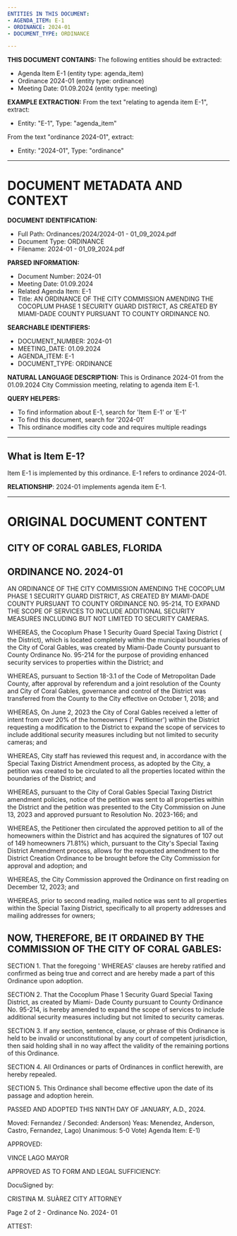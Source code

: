 ```yaml
---
ENTITIES IN THIS DOCUMENT:
- AGENDA_ITEM: E-1
- ORDINANCE: 2024-01
- DOCUMENT_TYPE: ORDINANCE

---
```


**THIS DOCUMENT CONTAINS:**
The following entities should be extracted:
- Agenda Item E-1 (entity type: agenda_item)
- Ordinance 2024-01 (entity type: ordinance)
- Meeting Date: 01.09.2024 (entity type: meeting)

**EXAMPLE EXTRACTION:**
From the text "relating to agenda item E-1", extract:
- Entity: "E-1", Type: "agenda_item"

From the text "ordinance 2024-01", extract:
- Entity: "2024-01", Type: "ordinance"

---


DOCUMENT METADATA AND CONTEXT
=============================

**DOCUMENT IDENTIFICATION:**
- Full Path: Ordinances/2024/2024-01 - 01_09_2024.pdf
- Document Type: ORDINANCE
- Filename: 2024-01 - 01_09_2024.pdf

**PARSED INFORMATION:**
- Document Number: 2024-01
- Meeting Date: 01.09.2024
- Related Agenda Item: E-1
- Title: AN ORDINANCE OF THE CITY COMMISSION AMENDING THE COCOPLUM PHASE 1 SECURITY GUARD DISTRICT, AS CREATED BY MIAMI-DADE COUNTY PURSUANT TO COUNTY ORDINANCE NO.

**SEARCHABLE IDENTIFIERS:**
- DOCUMENT_NUMBER: 2024-01
- MEETING_DATE: 01.09.2024
- AGENDA_ITEM: E-1
- DOCUMENT_TYPE: ORDINANCE

**NATURAL LANGUAGE DESCRIPTION:**
This is Ordinance 2024-01 from the 01.09.2024 City Commission meeting, relating to agenda item E-1.

**QUERY HELPERS:**
- To find information about E-1, search for 'Item E-1' or 'E-1'
- To find this document, search for '2024-01'
- This ordinance modifies city code and requires multiple readings

---

## What is Item E-1?
Item E-1 is implemented by this ordinance.
E-1 refers to ordinance 2024-01.

**RELATIONSHIP**: 2024-01 implements agenda item E-1.

---

# ORIGINAL DOCUMENT CONTENT



## CITY OF CORAL GABLES, FLORIDA

## ORDINANCE NO. 2024-01

AN ORDINANCE OF THE CITY COMMISSION AMENDING THE COCOPLUM PHASE 1 SECURITY GUARD DISTRICT, AS CREATED BY MIAMI-DADE COUNTY PURSUANT TO COUNTY ORDINANCE NO. 95-214, TO EXPAND THE SCOPE OF SERVICES TO INCLUDE ADDITIONAL SECURITY MEASURES INCLUDING BUT NOT LIMITED TO SECURITY CAMERAS.

WHEREAS,  the Cocoplum Phase 1 Security Guard Special Taxing District ( the District), which is located completely within the municipal boundaries of the City of Coral Gables, was created by Miami-Dade County pursuant to County Ordinance No. 95-214 for the purpose of providing enhanced security services to properties within the District;  and

WHEREAS,  pursuant to Section 18-3.1 of the Code of Metropolitan Dade County,  after approval by referendum and a joint resolution of the County and City of Coral Gables, governance and control of the District was transferred from the County to the City effective on October 1, 2018; and

WHEREAS, On June 2, 2023 the City of Coral Gables received a letter of intent from over 20%  of the homeowners (' Petitioner') within the District requesting a modification to the District to expand the scope of services to include additional security measures including but not limited to security cameras;  and

WHEREAS,  City staff has reviewed this request and,  in accordance with the Special Taxing District Amendment process,  as adopted by the City,  a petition was created to be circulated to all the properties located within the boundaries of the District;  and

WHEREAS,  pursuant to the City of Coral Gables Special Taxing District amendment policies, notice of the petition was sent to all properties within the District and the petition was presented to the City Commission on June 13,  2023 and approved pursuant to Resolution No. 2023-166; and

WHEREAS,  the Petitioner then circulated the approved petition to all of the homeowners within the District and has acquired the signatures of 107 out of 149 homeowners 71.81%) which, pursuant to the City's Special Taxing District Amendment process, allows for the requested amendment to the District Creation Ordinance to be brought before the City Commission for approval and adoption; and

WHEREAS, the City Commission approved the Ordinance on first reading on December 12, 2023;  and

WHEREAS, prior to second reading, mailed notice was sent to all properties within the Special Taxing District, specifically to all property addresses and mailing addresses for owners;

## NOW, THEREFORE, BE IT ORDAINED BY THE COMMISSION OF THE CITY OF CORAL GABLES:

SECTION 1. That the foregoing ' WHEREAS' clauses are hereby ratified and confirmed as being true and correct and are hereby made a part of this Ordinance upon adoption.

SECTION 2.    That the Cocoplum Phase 1 Security Guard Special Taxing District, as created by Miami- Dade County pursuant to County Ordinance No. 95-214,  is hereby amended to expand the scope of services to include additional security measures including but not limited to security cameras.

SECTION 3.   If any section,  sentence, clause,  or phrase of this Ordinance is held to be invalid or unconstitutional by any court of competent jurisdiction, then said holding shall in no way affect the validity of the remaining portions of this Ordinance.

SECTION 4. All Ordinances or parts of Ordinances in conflict herewith, are hereby repealed.

SECTION 5.   This Ordinance shall become effective upon the date of its passage and adoption herein.

PASSED AND ADOPTED THIS NINTH DAY OF JANUARY,  A.D., 2024.

Moved: Fernandez / Seconded: Anderson) Yeas:  Menendez,  Anderson,  Castro,  Fernandez,  Lago) Unanimous: 5-0 Vote) Agenda Item:  E-1)

APPROVED:

<!-- image -->

VINCE LAGO MAYOR

APPROVED AS TO FORM AND LEGAL SUFFICIENCY:

<!-- image -->

DocuSigned by:

CRISTINA M. SUÀREZ CITY ATTORNEY

Page 2 of 2 - Ordinance No. 2024- 01

ATTEST:

<!-- image -->